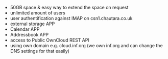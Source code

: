 * 50GB space & easy way to extend the space on request
* unlimited amount of users
* user authentification against IMAP on csn1.chautara.co.uk
* external storage APP
* Calendar APP
* Addressbook APP
* access to Public OwnCloud REST API
* using own domain e.g. cloud.inf.org (we own inf.org and can change the DNS settings for that easily)

